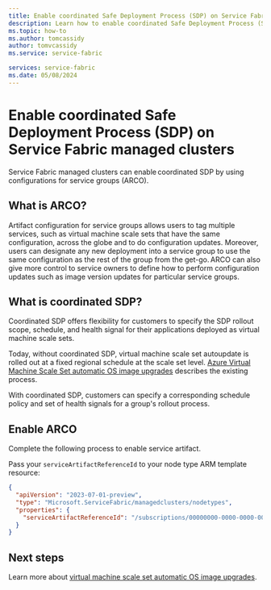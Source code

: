 ```yaml
---
title: Enable coordinated Safe Deployment Process (SDP) on Service Fabric managed clusters
description: Learn how to enable coordinated Safe Deployment Process (SDP) on Service Fabric managed clusters.
ms.topic: how-to
ms.author: tomcassidy
author: tomvcassidy
ms.service: service-fabric

services: service-fabric
ms.date: 05/08/2024
---
```


# Enable coordinated Safe Deployment Process (SDP) on Service Fabric managed clusters

Service Fabric managed clusters can enable coordinated SDP by using configurations for service groups (ARCO).

## What is ARCO?

Artifact configuration for service groups allows users to tag multiple services, such as virtual machine scale sets that have the same configuration, across the globe and to do configuration updates. Moreover, users can designate any new deployment into a service group to use the same configuration as the rest of the group from the get-go. ARCO can also give more control to service owners to define how to perform configuration updates such as image version updates for particular service groups.

## What is coordinated SDP?

Coordinated SDP offers flexibility for customers to specify the SDP rollout scope, schedule, and health signal for their applications deployed as virtual machine scale sets.

Today, without coordinated SDP, virtual machine scale set autoupdate is rolled out at a fixed regional schedule at the scale set level. [Azure Virtual Machine Scale Set automatic OS image upgrades](../virtual-machine-scale-sets/virtual-machine-scale-sets-automatic-upgrade.md) describes the existing process.

With coordinated SDP, customers can specify a corresponding schedule policy and set of health signals for a group's rollout process.

## Enable ARCO

Complete the following process to enable service artifact.

Pass your `serviceArtifactReferenceId` to your node type ARM template resource:

```json
{ 
  "apiVersion": "2023-07-01-preview", 
  "type": "Microsoft.ServiceFabric/managedclusters/nodetypes", 
  "properties": { 
    "serviceArtifactReferenceId": "/subscriptions/00000000-0000-0000-0000-000000000000/resourceGroups/SampleResourceGroup/providers/Microsoft.Compute/galleries/SampleImageGallery/serviceArtifacts/SampleArtifactName/vmArtifactsProfiles/SampleVmArtifactProfile" 
  } 
} 
```

## Next steps

Learn more about [virtual machine scale set automatic OS image upgrades](../virtual-machine-scale-sets/virtual-machine-scale-sets-automatic-upgrade.md).
